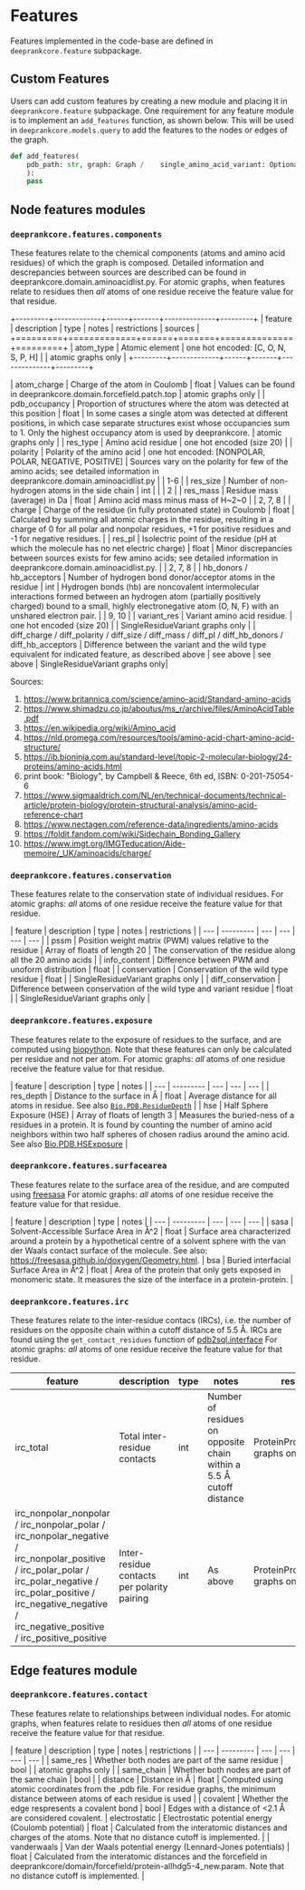 # Features

Features implemented in the code-base are defined in `deeprankcore.feature` subpackage.


## Custom Features

Users can add custom features by creating a new module and placing it in `deeprankcore.feature` subpackage. One requirement for any feature module is to implement an `add_features` function, as shown below. This will be used in `deeprankcore.models.query` to add the features to the nodes or edges of the graph.

```python
def add_features(
    pdb_path: str, graph: Graph /    single_amino_acid_variant: Optional[SingleResidueVariant] = None
    ):
    pass
```


## Node features modules

### `deeprankcore.features.components`
These features relate to the chemical components (atoms and amino acid residues) of which the graph is composed. Detailed information and descrepancies between sources are described can be found in deeprankcore.domain.aminoacidlist.py.
For atomic graphs, when features relate to residues then _all_ atoms of one residue receive the feature value for that residue.

+---------+-------------+------+-------+--------------+---------+
| feature | description | type | notes | restrictions | sources |
+=========+=============+======+=======+==============+=========+
| atom_type | Atomic element | one hot encoded: [C, O, N, S, P, H] | | atomic graphs only |
+---------+-------------+------+-------+--------------+---------+

| atom_charge | Charge of the atom in Coulomb | float | Values can be found in deeprankcore.domain.forcefield.patch.top | atomic graphs only |
| pdb_occupancy | Proportion of structures where the atom was detected at this position | float | In some cases a single atom was detected at different positions, in which case separate structures exist whose occupancies sum to 1. Only the highest occupancy atom is used by deeprankcore. | atomic graphs only | 
| res_type | Amino acid residue | one hot encoded (size 20) | 
| polarity | Polarity of the amino acid | one hot encoded: [NONPOLAR, POLAR, NEGATIVE, POSITIVE] | Sources vary on the polarity for few of the amino acids; see detailed information in deeprankcore.domain.aminoacidlist.py | | 1-6 |
| res_size | Number of non-hydrogen atoms in the side chain | int | | | 2 |
| res_mass | Residue mass (average) in Da | float | Amino acid mass minus mass of H~2~0 | | 2, 7, 8 |
| charge | Charge of the residue (in fully protonated state) in Coulomb | float | Calculated by summing all atomic charges in the residue, resulting in a charge of 0 for all polar and nonpolar residues, +1 for positive residues and -1 for negative residues. |
| res_pI | Isolectric point of the residue (pH at which the molecule has no net electric charge) | float | Minor discrepancies between sources exists for few amino acids; see detailed information in deeprankcore.domain.aminoacidlist.py. | | 2, 7, 8 |
| hb_donors / hb_acceptors | Number of hydrogen bond donor/acceptor atoms in the residue | int | Hydrogen bonds (hb) are noncovalent intermolecular interactions formed between an hydrogen atom (partially positively charged) bound to a small, highly electronegative atom (O, N, F) with an unshared electron pair. | | 9, 10 |
| variant_res | Variant amino acid residue. | one hot encoded (size 20) | | SingleResidueVariant graphs only |
| diff_charge / diff_polarity / diff_size / diff_mass / diff_pI / diff_hb_donors / diff_hb_acceptors | Difference between the variant and the wild type equivalent for indicated feature, as described above | see above | see above | SingleResidueVariant graphs only|

Sources:
1. https://www.britannica.com/science/amino-acid/Standard-amino-acids
2. https://www.shimadzu.co.jp/aboutus/ms_r/archive/files/AminoAcidTable.pdf
3. https://en.wikipedia.org/wiki/Amino_acid
4. https://nld.promega.com/resources/tools/amino-acid-chart-amino-acid-structure/
5. https://ib.bioninja.com.au/standard-level/topic-2-molecular-biology/24-proteins/amino-acids.html
6. print book: "Biology", by Campbell & Reece, 6th ed, ISBN: 0-201-75054-6
7. https://www.sigmaaldrich.com/NL/en/technical-documents/technical-article/protein-biology/protein-structural-analysis/amino-acid-reference-chart
8. https://www.nectagen.com/reference-data/ingredients/amino-acids
9. https://foldit.fandom.com/wiki/Sidechain_Bonding_Gallery
10. https://www.imgt.org/IMGTeducation/Aide-memoire/_UK/aminoacids/charge/


### `deeprankcore.features.conservation`
These features relate to the conservation state of individual residues.
For atomic graphs: _all_ atoms of one residue receive the feature value for that residue.

| feature | description | type | notes | restrictions | 
| --- | --------- | --- | --- | --- | --- |
| pssm | Position weight matrix (PWM) values relative to the residue | Array of floats of length 20 | The conservation of the residue along all the 20 amino acids |
| info_content | Difference between PWM and unoform distribution | float |
| conservation | Conservation of the wild type residue | float | | SingleResidueVariant graphs only |
| diff_conservation | Difference between conservation of the wild type and variant residue | float | | SingleResidueVariant graphs only |


### `deeprankcore.features.exposure`
These features relate to the exposure of residues to the surface, and are computed using [biopython](https://biopython.org/docs/1.75/api/Bio.PDB.html). Note that these features can only be calculated per residue and not per atom.
For atomic graphs: _all_ atoms of one residue receive the feature value for that residue.
  
| feature | description | type | notes | 
| --- | --------- | --- | --- | --- | 
| res_depth | Distance to the surface in Å | float | Average distance for all atoms in residue. See also [`Bio.PDB.ResidueDepth`](https://biopython.org/docs/1.75/api/Bio.PDB.ResidueDepth.html) | 
| hse | Half Sphere Exposure (HSE) | Array of floats of length 3 | Measures the buried-ness of a residues in a protein. It is found by counting the number of amino acid neighbors within two half spheres of chosen radius around the amino acid. See also [Bio.PDB.HSExposure](https://biopython.org/docs/dev/api/Bio.PDB.HSExposure.html) |


### `deeprankcore.features.surfacearea`
These features relate to the surface area of the residue, and are computed using [freesasa](https://freesasa.github.io) 
For atomic graphs: _all_ atoms of one residue receive the feature value for that residue.

| feature | description | type | notes | 
| --- | --------- | --- | --- | --- | 
| sasa | Solvent-Accessible Surface Area in Å^2 | float | Surface area characterized around a protein by a hypothetical centre of a solvent sphere with the van der Waals contact surface of the molecule. See also: https://freesasa.github.io/doxygen/Geometry.html.
| bsa | Buried interfacial Surface Area in Å^2 | float | Area of the protein that only gets exposed in monomeric state. It measures the size of the interface in a protein-protein. |


### `deeprankcore.features.irc`
These features relate to the inter-residue contacs (IRCs), i.e. the number of residues on the opposite chain within a cutoff distance of 5.5 Å. IRCs are found using the `get_contact_residues` function of [pdb2sql.interface](https://github.com/DeepRank/pdb2sql/blob/master/pdb2sql/interface.py)
For atomic graphs: _all_ atoms of one residue receive the feature value for that residue.

| feature | description | type | notes | restrictions
| --- | --------- | --- | --- | --- | 
| irc_total | Total inter-residue contacts | int | Number of residues on opposite chain within a 5.5 Å cutoff distance | ProteinProteinInteraction graphs only |
| irc_nonpolar_nonpolar / irc_nonpolar_polar / irc_nonpolar_negative / irc_nonpolar_positive / irc_polar_polar / irc_polar_negative / irc_polar_positive / irc_negative_negative / irc_negative_positive / irc_positive_positive | Inter-residue contacts per polarity pairing | int | As above | ProteinProteinInteraction graphs only |


## Edge features module

### `deeprankcore.features.contact`
These features relate to relationships between individual nodes.
For atomic graphs, when features relate to residues then _all_ atoms of one residue receive the feature value for that residue.

| feature | description | type | notes | restrictions | 
| --- | --------- | --- | --- | --- | --- |
| same_res | Whether both nodes are part of the same residue | bool | | atomic graphs only |
| same_chain | Whether both nodes are part of the same chain | bool |
| distance | Distance in Å | float | Computed using atomic coordinates from the .pdb file. For residue graphs, the minimum distance between atoms of each residue is used | 
| covalent | Whether the edge respresents a covalent bond | bool | Edges with a distance of <2.1 Å are considered covalent.
| electrostatic | Electrostatic potential energy (Coulomb potential) | float | Calculated from the interatomic distances and charges of the atoms. Note that no distance cutoff is implemented. | 
| vanderwaals | Van der Waals potential energy (Lennard-Jones potentials) | float | Calculated from the interatomic distances and the forcefield in deeprankcore/domain/forcefield/protein-allhdg5-4_new.param. Note that no distance cutoff is implemented. | 

